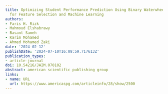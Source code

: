 ```yaml
---
title: Optimizing Student Performance Prediction Using Binary Waterwheel Plant Algorithm
  for Feature Selection and Machine Learning
authors:
- Faris H. Rizk
- Mahmoud Elshabrawy
- Basant Sameh
- Karim Mohamed
- Ahmed Mohamed Zaki
date: '2024-02-12'
publishDate: '2024-07-10T16:08:59.717613Z'
publication_types:
- article-journal
doi: 10.54216/JAIM.070102
abstract: american scientific publishing group
links:
- name: URL
  url: https://www.americaspg.com/articleinfo/28/show/2500
---
```

